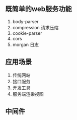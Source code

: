 ## 既简单的web服务功能
1. body-parser
2. compression 请求压缩
3. cookie-parser
4. cors
5. morgan 日志

## 应用场景
1. 传统网站
2. 接口服务
3. 开发工具
4. 服务端渲染视图


## 中间件


